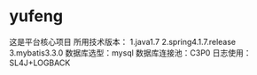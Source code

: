 # yufeng
这是平台核心项目
所用技术版本：
1.java1.7
2.spring4.1.7.release
3.mybatis3.3.0
数据库选型：mysql
数据库连接池：C3P0
日志使用：
SL4J+LOGBACK

